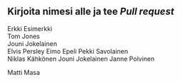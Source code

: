 ## Kirjoita nimesi alle ja tee *Pull request*
Erkki Esimerkki  
Tom Jones  
Jouni Jokelainen  
Elvis Persley
Eimo Epeli
Pekki Savolainen  
Niklas Kähkönen
Jouni Jokelainen
Janne Polvinen

Matti Masa    
